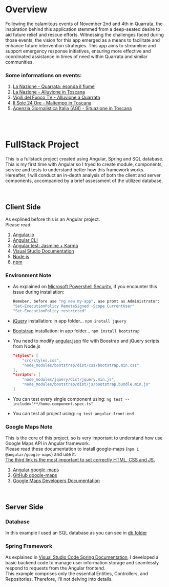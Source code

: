 # Overview
Following the calamitous events of November 2nd and 4th in Quarrata, the inspiration behind this application stemmed from a deep-seated desire to aid future relief and rescue efforts. Witnessing the challenges faced during those events, the vision for this app emerged as a means to facilitate and enhance future intervention strategies. This app aims to streamline and support emergency response initiatives, ensuring more effective and coordinated assistance in times of need within Quarrata and similar communities.

### Some informations on events:
1. [La Nazione - Quarrata: esonda il fiume](https://www.lanazione.it/pistoia/cronaca/quarrata-esonda-fiume-nu02hj6e)
2. [La Nazione - Alluvione in Toscana](https://www.lanazione.it/cronaca/alluvione-toscana-orrzx3hn)
3. [Vigili del Fuoco TV - Alluvione a Quarrata](https://www.vigilfuoco.tv/toscana/pistoia/quarrata/alluvione-toscana-oltre-3-800-interventi-di-soccorso-625-vigili-del-fuoco)
4. [Il Sole 24 Ore - Maltempo in Toscana](https://stream24.ilsole24ore.com/video/italia/maltempo-toscana-drammatica-alluvione-quarrata/AFQqGlUB)
5. [Agenzia Giornalistica Italia (AGI) - Situazione in Toscana](https://www.agi.it/cronaca/news/2023-11-05/toscana-maltempo-situazione-critica-pistoia-ultime-notizie-23818527/)

<br><br>

# FullStack Project
This is a fullstack project created using Angular, Spring and SQL database. Thia is my first time with Angular so I tryed to create module, components, service and tests to understand better how this framework works. 
Hereafter, I will conduct an in-depth analysis of both the client and server components, accompanied by a brief assessment of the utilized database.

<br>

## Client Side
As explined before this is an Angular project.<br>
Please read:
1. [Angular.io](https://angular.io/)
2. [Angular CLI](https://angular.io/cli)
3. [Angular test: Jasmine + Karma](https://angular.io/guide/testing)
4. [Visual Studio Documentation](https://code.visualstudio.com/docs/nodejs/angular-tutorial)
5. [Node.js](https://nodejs.org/en)
6. [npm](https://www.npmjs.com/)

### Environment Note
- As explained on [Microsoft Powershell Security](https://learn.microsoft.com/it-it/powershell/module/microsoft.powershell.security/set-executionpolicy?view=powershell-7.4), if you encounter this issue during installation:
  
    ```bash
    Remeber, before use "ng new my-app", use promt as Administrator:
    "Set-ExecutionPolicy RemoteSigned -Scope CurrentUser"
    "Set-ExecutionPolicy restricted"
    ```
- [jQuery](https://jquery.com/) installation: in app folder... `npm install jquery`
- [Bootstrap](https://getbootstrap.com/) installation: in app folder... `npm install bootstrap`
- You need to modify [angular.json](/angular-front-end/angular.json) file with Boostrap and jQuery scripts from Node.js

    ```json
    "styles": [
        "src/styles.css",
        "node_modules/bootstrap/dist/css/bootstrap.min.css"
    ],
    "scripts": [
        "node_modules/jquery/dist/jquery.min.js",
        "node_modules/bootstrap/dist/js/bootstrap.bundle.min.js"
    ]
    ```
- You can test every single component using: `ng test --include="**/home.component.spec.ts"`
- You can test all project using: `ng test angular-front-end`

### Google Maps Note
This is the core of this project, so is very important to understand how use Google Maps API in Angular framework.<br>
Please read these documentation to install google-maps (`npm i @angular/google-maps`) and use it.<br>
<u>The third link is the most important to set correctly HTML, CSS and JS.</u>

1. [Angular google-maps](https://www.npmjs.com/package/@angular/google-maps)
2. [GitHub google-maps](https://github.com/angular/components/tree/main/src/google-maps#readme)
3. [Google Maps Developers Documentation](https://developers.google.com/maps/documentation/javascript/overview?hl=it#javascript) 

<br>

## Server Side

### Database
In this example I used an SQL database as you can see in [db folder](/db)

### Spring Framework
As explained in [Visual Studio Code Spring Documentation](https://code.visualstudio.com/docs/java/java-spring-boot), I developed a basic backend code to manage user information storage and seamlessly respond to requests from the Angular frontend.<br>
This example comprises only the essential Entities, Controllers, and Repositories. Therefore, I'll not delving into details.<br>